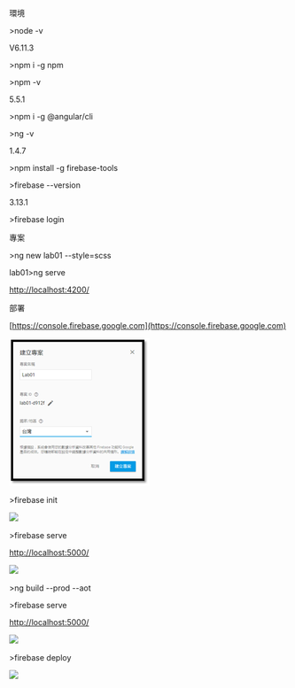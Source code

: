 環境

&gt;node -v

V6.11.3

&gt;npm i -g npm

&gt;npm -v

5.5.1

&gt;npm i -g @angular/cli

&gt;ng -v

1.4.7

&gt;npm install -g firebase-tools

&gt;firebase --version

3.13.1

&gt;firebase login

專案

&gt;ng new lab01 --style=scss

lab01&gt;ng serve

[http://localhost:4200/](http://localhost:4200/)

部署

[https://console.firebase.google.com](https://console.firebase.google.com)

![](/assets/未命名.png)

&gt;firebase init

![](file:///C:\Users\J1060022\AppData\Local\Temp\msohtmlclip1\01\clip_image004.png)

&gt;firebase serve

[http://localhost:5000/](http://localhost:5000/)

![](file:///C:\Users\J1060022\AppData\Local\Temp\msohtmlclip1\01\clip_image006.png)

&gt;ng build --prod --aot

&gt;firebase serve

[http://localhost:5000/](http://localhost:5000/)

![](file:///C:\Users\J1060022\AppData\Local\Temp\msohtmlclip1\01\clip_image008.jpg)

&gt;firebase deploy

![](file:///C:\Users\J1060022\AppData\Local\Temp\msohtmlclip1\01\clip_image010.png)

